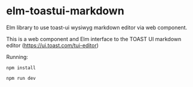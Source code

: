 # elm-toastui-markdown
Elm library to use toast-ui wysiwyg markdown editor via web component.

This is a web component and Elm interface to the TOAST UI markdown editor (https://ui.toast.com/tui-editor)

Running:

`npm install`

`npm run dev`

